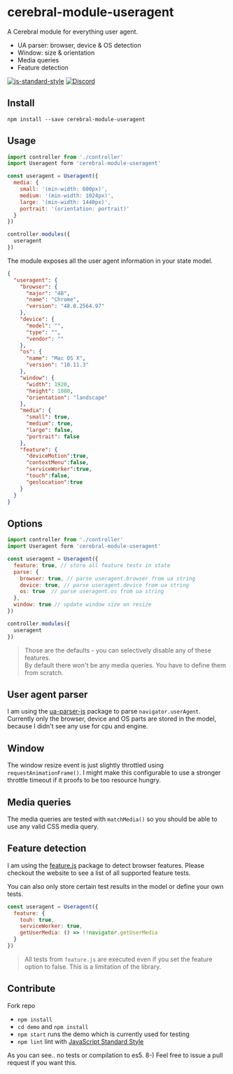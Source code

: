 # cerebral-module-useragent

A Cerebral module for everything user agent.

- UA parser: browser, device & OS detection
- Window: size & orientation
- Media queries
- Feature detection

[![js-standard-style][standard-image]][standard-url]
[![Discord][discord-image]][discord-url]

## Install

```
npm install --save cerebral-module-useragent
```

## Usage

```javascript
import controller from './controller'
import Useragent form 'cerebral-module-useragent'

const useragent = Useragent({
  media: {
    small: '(min-width: 600px)',
    medium: '(min-width: 1024px)',
    large: '(min-width: 1440px)',
    portrait: '(orientation: portrait)'
  }
})

controller.modules({
  useragent
})
```

The module exposes all the user agent information in your state model.

```json
{
  "useragent": {
    "browser": {
      "major": "48",
      "name": "Chrome",
      "version": "48.0.2564.97"
    },
    "device": {
      "model": "",
      "type": "",
      "vendor": ""
    },
    "os": {
      "name": "Mac OS X",
      "version": "10.11.3"
    },
    "window": {
      "width": 1920,
      "height": 1080,
      "orientation": "landscape"
    },
    "media": {
      "small": true,
      "medium": true,
      "large": false,
      "portrait": false
    },
    "feature": {
      "deviceMotion":true,
      "contextMenu":false,
      "serviceWorker":true,
      "touch":false,
      "geolocation":true
    }
  }
}
```

## Options

```javascript
import controller from './controller'
import Useragent form 'cerebral-module-useragent'

const useragent = Useragent({
  feature: true, // store all feature tests in state
  parse: {
    browser: true, // parse useragent.browser from ua string
    device: true, // parse useragent.device from ua string
    os: true  // parse useragent.os from ua string
  },
  window: true // update window size on resize
})

controller.modules({
  useragent
})
```

> Those are the defaults - you can selectively disable any of these features.<br>
> By default there won't be any media queries. You have to define them from scratch.

## User agent parser

I am using the [ua-parser-js](https://www.npmjs.com/package/ua-parser-js) package to parse `navigator.userAgent`. Currently only the browser, device and OS parts are stored in the model, because I didn't see any use for cpu and engine.

## Window

The window resize event is just slightly throttled using `requestAnimationFrame()`. I might make this configurable to use a stronger throttle timeout if it proofs to be too resource hungry.

## Media queries

The media queries are tested with `matchMedia()` so you should be able to use any valid CSS media query.

## Feature detection

I am using the [feature.js](https://www.npmjs.com/package/feature.js) package to detect browser features. Please checkout the website to see a list of all supported feature tests.

You can also only store certain test results in the model or define your own tests.

```javascript
const useragent = Useragent({
  feature: {
    touh: true,
    serviceWorker: true,
    getUserMedia: () => !!navigator.getUserMedia
  }
})
```
> All tests from `feature.js` are executed even if you set the feature option to false. This is a limitation of the library.

## Contribute

Fork repo

- `npm install`
- `cd demo` and `npm install`
- `npm start` runs the demo which is currently used for testing
- `npm lint` lint with [JavaScript Standard Style](http://standardjs.com)

As you can see.. no tests or compilation to es5. 8-)
Feel free to issue a pull request if you want this.



[npm-image]: https://img.shields.io/npm/v/cerebral-module-useragent.svg?style=flat
[npm-url]: https://npmjs.org/package/cerebral-module-useragent
[standard-image]: https://img.shields.io/badge/code%20style-standard-brightgreen.svg
[standard-url]: http://standardjs.com/
[discord-image]: https://img.shields.io/badge/discord-join%20chat-blue.svg
[discord-url]: https://discord.gg/0kIweV4bd2bwwsvH
